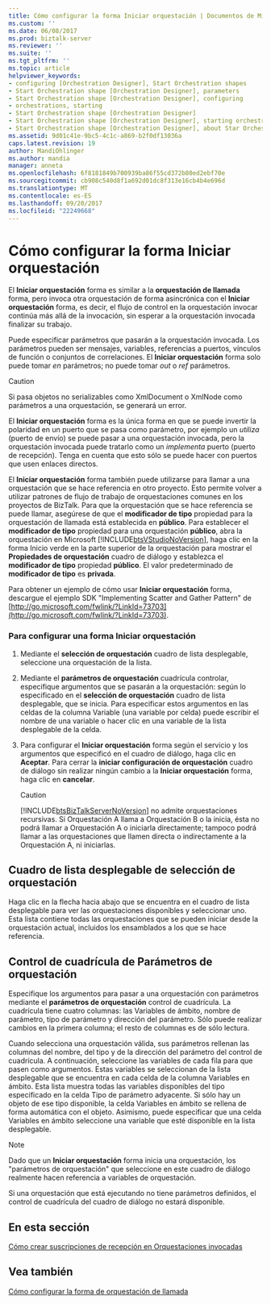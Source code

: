 ```yaml
---
title: Cómo configurar la forma Iniciar orquestación | Documentos de Microsoft
ms.custom: ''
ms.date: 06/08/2017
ms.prod: biztalk-server
ms.reviewer: ''
ms.suite: ''
ms.tgt_pltfrm: ''
ms.topic: article
helpviewer_keywords:
- configuring [Orchestration Designer], Start Orchestration shapes
- Start Orchestration shape [Orchestration Designer], parameters
- Start Orchestration shape [Orchestration Designer], configuring
- orchestrations, starting
- Start Orchestration shape [Orchestration Designer]
- Start Orchestration shape [Orchestration Designer], starting orchestrations
- Start Orchestration shape [Orchestration Designer], about Star Orchestration shape
ms.assetid: 9d01c41e-9bc5-4c1c-a869-b2f0df13036a
caps.latest.revision: 19
author: MandiOhlinger
ms.author: mandia
manager: anneta
ms.openlocfilehash: 6f8181849b700939ba86f55cd372b80ed2ebf70e
ms.sourcegitcommit: cb908c540d8f1a692d01dc8f313e16cb4b4e696d
ms.translationtype: MT
ms.contentlocale: es-ES
ms.lasthandoff: 09/20/2017
ms.locfileid: "22249668"
---
```

# <a name="how-to-configure-the-start-orchestration-shape"></a>Cómo configurar la forma Iniciar orquestación
El **Iniciar orquestación** forma es similar a la **orquestación de llamada** forma, pero invoca otra orquestación de forma asincrónica con el **Iniciar orquestación** forma, es decir, el flujo de control en la orquestación invocar continúa más allá de la invocación, sin esperar a la orquestación invocada finalizar su trabajo.  
  
 Puede especificar parámetros que pasarán a la orquestación invocada. Los parámetros pueden ser mensajes, variables, referencias a puertos, vínculos de función o conjuntos de correlaciones. El **Iniciar orquestación** forma solo puede tomar *en* parámetros; no puede tomar *out* o *ref* parámetros.  
  
> [!CAUTION]
>  Si pasa objetos no serializables como XmlDocument o XmlNode como parámetros a una orquestación, se generará un error.  
  
 El **Iniciar orquestación** forma es la única forma en que se puede invertir la polaridad en un puerto que se pasa como parámetro, por ejemplo un *utiliza* (puerto de envío) se puede pasar a una orquestación invocada, pero la orquestación invocada puede tratarlo como un *implementa* puerto (puerto de recepción). Tenga en cuenta que esto sólo se puede hacer con puertos que usen enlaces directos.  
  
 El **Iniciar orquestación** forma también puede utilizarse para llamar a una orquestación que se hace referencia en otro proyecto. Esto permite volver a utilizar patrones de flujo de trabajo de orquestaciones comunes en los proyectos de BizTalk. Para que la orquestación que se hace referencia se puede llamar, asegúrese de que el **modificador de tipo** propiedad para la orquestación de llamada está establecida en **público**. Para establecer el **modificador de tipo** propiedad para una orquestación **público**, abra la orquestación en Microsoft [!INCLUDE[btsVStudioNoVersion](../includes/btsvstudionoversion-md.md)], haga clic en la forma Inicio verde en la parte superior de la orquestación para mostrar el  **Propiedades de orquestación** cuadro de diálogo y establezca el **modificador de tipo** propiedad **público**. El valor predeterminado de **modificador de tipo** es **privada**.  
  
 Para obtener un ejemplo de cómo usar **Iniciar orquestación** forma, descargue el ejemplo SDK "Implementing Scatter and Gather Pattern" de [http://go.microsoft.com/fwlink/?LinkId=73703](http://go.microsoft.com/fwlink/?LinkId=73703).  
  
### <a name="to-configure-a-start-orchestration-shape"></a>Para configurar una forma Iniciar orquestación  
  
1.  Mediante el **selección de orquestación** cuadro de lista desplegable, seleccione una orquestación de la lista.  
  
2.  Mediante el **parámetros de orquestación** cuadrícula controlar, especifique argumentos que se pasarán a la orquestación: según lo especificado en el **selección de orquestación** cuadro de lista desplegable, que se inicia. Para especificar estos argumentos en las celdas de la columna Variable (una variable por celda) puede escribir el nombre de una variable o hacer clic en una variable de la lista desplegable de la celda.  
  
3.  Para configurar el **Iniciar orquestación** forma según el servicio y los argumentos que especificó en el cuadro de diálogo, haga clic en **Aceptar**. Para cerrar la **iniciar configuración de orquestación** cuadro de diálogo sin realizar ningún cambio a la **Iniciar orquestación** forma, haga clic en **cancelar**.  
  
    > [!CAUTION]
    >  [!INCLUDE[btsBizTalkServerNoVersion](../includes/btsbiztalkservernoversion-md.md)] no admite orquestaciones recursivas. Si Orquestación A llama a Orquestación B o la inicia, ésta no podrá llamar a Orquestación A o iniciarla directamente; tampoco podrá llamar a las orquestaciones que llamen directa o indirectamente a la Orquestación A, ni iniciarlas.  
  
## <a name="orchestration-selection-drop-down-list-box"></a>Cuadro de lista desplegable de selección de orquestación  
 Haga clic en la flecha hacia abajo que se encuentra en el cuadro de lista desplegable para ver las orquestaciones disponibles y seleccionar uno. Esta lista contiene todas las orquestaciones que se pueden iniciar desde la orquestación actual, incluidos los ensamblados a los que se hace referencia.  
  
## <a name="orchestration-parameters-grid-control"></a>Control de cuadrícula de Parámetros de orquestación  
 Especifique los argumentos para pasar a una orquestación con parámetros mediante el **parámetros de orquestación** control de cuadrícula. La cuadrícula tiene cuatro columnas: las Variables de ámbito, nombre de parámetro, tipo de parámetro y dirección del parámetro. Sólo puede realizar cambios en la primera columna; el resto de columnas es de sólo lectura.  
  
 Cuando selecciona una orquestación válida, sus parámetros rellenan las columnas del nombre, del tipo y de la dirección del parámetro del control de cuadrícula. A continuación, seleccione las variables de cada fila para que pasen como argumentos. Estas variables se seleccionan de la lista desplegable que se encuentra en cada celda de la columna Variables en ámbito. Esta lista muestra todas las variables disponibles del tipo especificado en la celda Tipo de parámetro adyacente. Si sólo hay un objeto de ese tipo disponible, la celda Variables en ámbito se rellena de forma automática con el objeto. Asimismo, puede especificar que una celda Variables en ámbito seleccione una variable que esté disponible en la lista desplegable.  
  
> [!NOTE]
>  Dado que un **Iniciar orquestación** forma inicia una orquestación, los "parámetros de orquestación" que seleccione en este cuadro de diálogo realmente hacen referencia a variables de orquestación.  
  
 Si una orquestación que está ejecutando no tiene parámetros definidos, el control de cuadrícula del cuadro de diálogo no estará disponible.  
  
## <a name="in-this-section"></a>En esta sección  
 [Cómo crear suscripciones de recepción en Orquestaciones invocadas](../core/how-to-create-receive-subscriptions-at-invoked-orchestrations.md) 
  
## <a name="see-also"></a>Vea también  
 [Cómo configurar la forma de orquestación de llamada](../core/how-to-configure-the-call-orchestration-shape.md)